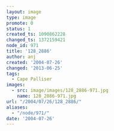 ```yaml
---
layout: image
type: image
promote: 0
status: 1
created_ts: 1090862228
changed_ts: 1372159421
node_id: 971
title: '128_2886'
author: anj
created: '2004-07-26'
changed: '2013-06-25'
tags:
  - Cape Palliser
images:
  - src: image/images/128_2886-971.jpg
    name: 128_2886-971.jpg
url: "/2004/07/26/128_2886/"
aliases:
  - "/node/971/"
date: '2004-07-26'
---
```


